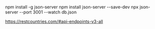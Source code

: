 npm install -g json-server
npm install json-server --save-dev
npx json-server --port 3001 --watch db.json

<!-- API countries網站 -->
https://restcountries.com/#api-endpoints-v3-all